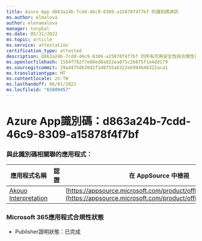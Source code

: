 ```yaml
---
title: Azure App d863a24b-7cdd-46c9-8309-a15878f4f7bf 的識別碼資訊
ms.author: elmalova
author: elenamalova
manager: tonybal
ms.date: 05/31/2022
ms.topic: article
ms.service: attestation
certification_type: attested
description: d863a24b-7cdd-46c9-8309-a15878f4f7bf 的所有可用安全性與合規性資訊。
ms.openlocfilehash: 1584f782f7e08ed8a022ea875c2b875f1e4dd179
ms.sourcegitcommit: 29a4475d630d2f1d0755a6322eb994646322aca1
ms.translationtype: MT
ms.contentlocale: zh-TW
ms.lasthandoff: 06/01/2022
ms.locfileid: "65809457"
---
```

# <a name="azure-app-id-d863a24b-7cdd-46c9-8309-a15878f4f7bf"></a>Azure App識別碼：d863a24b-7cdd-46c9-8309-a15878f4f7bf


### <a name="apps-associated-with-this-id"></a>與此識別碼相關聯的應用程式：
| **應用程式名稱** | **認證** | **在 AppSource 中檢視** |
|--------------|---------------|-----------------------|
| [Akouo Interpretation](../forward/WA200003814.md) |  | [https://appsource.microsoft.com/product/office/WA200003814](https://appsource.microsoft.com/product/office/WA200003814) |

### <a name="microsoft-365-app-compliance-status"></a>Microsoft 365應用程式合規性狀態
- Publisher證明狀態：已完成
